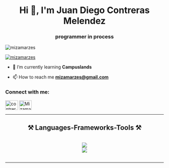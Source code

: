 <h1 align="center">Hi 👋, I'm Juan Diego Contreras Melendez</h1>
<h3 align="center">programmer in process</h3>

<p align="left"> <img src="https://komarev.com/ghpvc/?username=mizamarzes&label=Profile%20views&color=0e75b6&style=flat" alt="mizamarzes" /> </p>

<p align="left"> <a href="https://github.com/ryo-ma/github-profile-trophy"><img src="https://github-profile-trophy.vercel.app/?username=mizamarzes" alt="mizamarzes" /></a> </p>

- 🌱 I’m currently learning **Campuslands**

- 📫 How to reach me **mizamarzes@gmail.com**

<h3 align="left">Connect with me:</h3>
<p align="left">
<a href="https://instagram.com/contreras_x333" target="blank"><img align="center" src="https://raw.githubusercontent.com/rahuldkjain/github-profile-readme-generator/master/src/images/icons/Social/instagram.svg" alt="contreras_x333" height="30" width="40" /></a>
<a href="https://discord.gg/Mizamarzes" target="blank"><img align="center" src="https://raw.githubusercontent.com/rahuldkjain/github-profile-readme-generator/master/src/images/icons/Social/discord.svg" alt="Mizamarzes" height="30" width="40" /></a>
</p>

 <hr/>
 
<h2 align="center">⚒️ Languages-Frameworks-Tools ⚒️</h2>
<br/>
<div align="center">
    <img src="https://skillicons.dev/icons?i=java,spring,mysql,postgres,python,javascript,html,css"/><br>
    <img src="https://skillicons.dev/icons?i=bootstrap,git,github,vscode,linux,ps,notion"/><br>
</div>

<br/>
<hr/>
